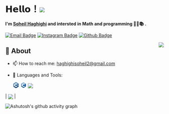 # 𝗛𝗲𝗹𝗹𝗼！<img src="https://user-images.githubusercontent.com/5679180/79618120-0daffb80-80be-11ea-819e-d2b0fa904d07.gif" width="27px"> 

**I'm [Soheil Haghighi](https://github.com/soheilh12) and  intersted in Math and programming 👨‍💻📚 .**

[![Email Badge](https://img.shields.io/badge/-Email-c14438?style=flat-square&logo=Gmail&logoColor=white&link=mailto:yaronhuang@foxmail.com)](mailto:haghighisoheil2@gmail.com)
[![Instagram Badge](https://img.shields.io/badge/-Instagram-purple?style=flat&logo=instagram&logoColor=white&link=https://instagram.com//soheilh12)](https://space.bilibili.com/7708412)
[![Github Badge](https://img.shields.io/badge/-Github-232323?style=flat-square&logo=Github&logoColor=white&link=https://space.bilibili.com/7708412)](https://github.com/soheilh12)

<img align="right" src="https://github-readme-stats.vercel.app/api?username=soheilh12&show_icons=true&hide_border=true">


## 🧐 About

- 📫 How to reach me: haghighisoheil2@gmail.com
- 🌱 Languages and Tools: 

    <div>
        <code><img height="20" src="https://raw.githubusercontent.com/github/explore/80688e429a7d4ef2fca1e82350fe8e3517d3494d/topics/cpp/cpp.png"></code>
        <code><img height="20" src="https://raw.githubusercontent.com/github/explore/80688e429a7d4ef2fca1e82350fe8e3517d3494d/topics/c/c.png"></code>
        </code>
        <code><img height="20" src="https://cdn.svgporn.com/logos/visual-studio-code.svg"></code>
    </div>
    
 | <a href="https://github.com/anuraghazra/github-readme-stats"><img align="center" src="https://github-readme-stats.vercel.app/api/top-langs/?username=soheilh12&layout=compact&theme=buefy&hide_border=true" /></a> |

![Ashutosh's github activity graph](https://github-readme-activity-graph.cyclic.app/graph?username=soheilh12&bg_color=0d1117&color=ffffff&line=00b3ff&point=f9fafa&area=true&hide_border=true)
